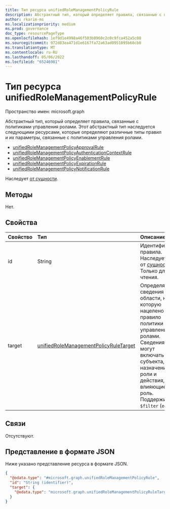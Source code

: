 ```yaml
---
title: Тип ресурса unifiedRoleManagementPolicyRule
description: Абстрактный тип, который определяет правила, связанные с политиками управления ролами.
author: rkarim-ms
ms.localizationpriority: medium
ms.prod: governance
doc_type: resourcePageType
ms.openlocfilehash: 1ef9d1e4998a46f503b8960c2c0c9fca452a5c08
ms.sourcegitcommit: 972d83ea471d1e6167fa72a63ad0951095b60cb0
ms.translationtype: MT
ms.contentlocale: ru-RU
ms.lasthandoff: 05/06/2022
ms.locfileid: "65246981"
---
```

# <a name="unifiedrolemanagementpolicyrule-resource-type"></a>Тип ресурса unifiedRoleManagementPolicyRule

Пространство имен: microsoft.graph


Абстрактный тип, который определяет правила, связанные с политиками управления ролами. Этот абстрактный тип наследуется следующими ресурсами, которые определяют различные типы правил и их параметры, связанные с политиками управления ролами.
+ [unifiedRoleManagementPolicyApprovalRule](unifiedrolemanagementpolicyapprovalrule.md)
+ [unifiedRoleManagementPolicyAuthenticationContextRule](unifiedrolemanagementpolicyauthenticationcontextrule.md)
+ [unifiedRoleManagementPolicyEnablementRule](unifiedrolemanagementpolicyenablementrule.md)
+ [unifiedRoleManagementPolicyExpirationRule](unifiedrolemanagementpolicyexpirationrule.md)
+ [unifiedRoleManagementPolicyNotificationRule](unifiedrolemanagementpolicynotificationrule.md)


Наследует [от сущности](../resources/entity.md).

## <a name="methods"></a>Методы

Нет.

## <a name="properties"></a>Свойства
|Свойство|Тип|Описание|
|:---|:---|:---|
|id|String|Идентификатор правила. Наследуется от [сущности](../resources/entity.md). Только для чтения.|
|target|[unifiedRoleManagementPolicyRuleTarget](../resources/unifiedrolemanagementpolicyruletarget.md)| Определяет сведения об области, на которую нацелено правило политики управления ролами. Сведения могут включать тип субъекта, тип назначения роли и действия, влияющие на роль. Поддерживает `$filter` (`eq`, `ne`).|

## <a name="relationships"></a>Связи
Отсутствуют.

## <a name="json-representation"></a>Представление в формате JSON
Ниже указано представление ресурса в формате JSON.
<!-- {
  "blockType": "resource",
  "keyProperty": "id",
  "@odata.type": "microsoft.graph.unifiedRoleManagementPolicyRule",
  "baseType": "microsoft.graph.entity",
  "openType": false
}
-->
``` json
{
  "@odata.type": "#microsoft.graph.unifiedRoleManagementPolicyRule",
  "id": "String (identifier)",
  "target": {
    "@odata.type": "microsoft.graph.unifiedRoleManagementPolicyRuleTarget"
  }
}
```

